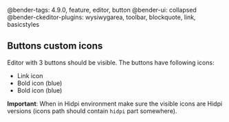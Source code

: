 @bender-tags: 4.9.0, feature, editor, button
@bender-ui: collapsed
@bender-ckeditor-plugins: wysiwygarea, toolbar, blockquote, link, basicstyles

## Buttons custom icons

Editor with 3 buttons should be visible. The buttons have following icons:

* Link icon
* Bold icon (blue)
* Bold icon (blue)

**Important**: When in Hidpi environment make sure the visible icons are
Hidpi versions (icons path should contain `hidpi` part somewhere).

